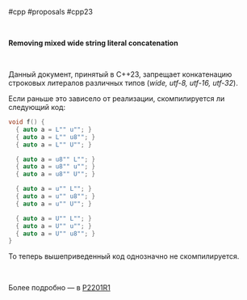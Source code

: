 #cpp #proposals #cpp23

<br/>

**Removing mixed wide string literal concatenation**

<br/>

Данный документ, принятый в C++23, запрещает конкатенацию строковых литералов различных типов (*wide, utf-8, utf-16, utf-32*).

Если раньше это зависело от реализации, скомпилируется ли следующий код:

```c++
void f() {
  { auto a = L"" u""; }
  { auto a = L"" u8""; }
  { auto a = L"" U""; }

  { auto a = u8"" L""; }
  { auto a = u8"" u""; }
  { auto a = u8"" U""; }

  { auto a = u"" L""; }
  { auto a = u"" u8""; }
  { auto a = u"" U""; }

  { auto a = U"" L""; }
  { auto a = U"" u""; }
  { auto a = U"" u8""; }
}
```

То теперь вышеприведенный код однозначно не скомпилируется.

<br/>

Более подробно — в [P2201R1](https://www.open-std.org/jtc1/sc22/wg21/docs/papers/2021/p2201r1.html)